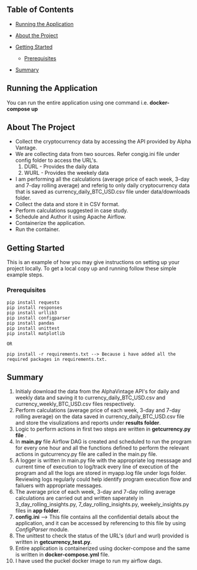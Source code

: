 
<!-- TABLE OF CONTENTS -->
## Table of Contents

* [Running the Application](#Running-the-Application)
* [About the Project](#about-the-project)
  
* [Getting Started](#getting-started)
  * [Prerequisites](#Prerequisites)
* [Summary](#Summary)

<!-- Running the Application -->
## Running the Application
You can run the entire application using one command i.e. **docker-compose up** 

<!-- ABOUT THE PROJECT -->
## About The Project

* Collect the cryptocurrency data by accessing the API provided by Alpha Vantage.
* We are collecting data from two sources. Refer congig.ini file under config folder to access the URL's.
    1) DURL - Provides the daily data
    2) WURL - Provides the weekely data
*  I am performing all the calculations (average price of each week, 3-day and 7-day rolling average) and referig to only daily cryptocurrency data that is saved as       currency_daily_BTC_USD.csv file under data/downloads folder. 
* Collect the data and store it in CSV format.
* Perform calculations suggested in case study.
* Schedule and Author it using Apache Airflow.
* Containerize the application.
* Run the container.

<!-- GETTING STARTED -->
## Getting Started

This is an example of how you may give instructions on setting up your project locally.
To get a local copy up and running follow these simple example steps.

### Prerequisites

```
pip install requests
pip install responses
pip install urllib3
pip install configparser
pip install pandas
pip install unittest
pip install matplotlib

OR 

pip install -r requirements.txt --> Because i have added all the required packages in requirements.txt.

```
## Summary

1. Initialy download the data from the AlphaVintage API's for daily and weekly data and saving it to currency_daily_BTC_USD.csv and currency_weekly_BTC_USD.csv files respectively.
2. Perform calculations (average price of each week, 3-day and 7-day rolling average) on the data saved in currency_daily_BTC_USD.csv file and store the visulizations and reports under **results folder**. 
3. Logic to perform actions in first two steps are written in **getcurrency.py file** .
4. In **main.py** file Airflow DAG is created and scheduled to run the program for every one hour and all the functions defined to perform the relevant actions in gutcurrency.py file are called in the main.py file. 
5. A logger is written in main.py file with the appropriate log messsage and current time of execution to log/track every line of execution of the program and all the logs are stored in myapp.log file under logs folder. Reviewing logs regularly could help identify program execution flow and failuers with appropriate messages.
6. The average price of each week, 3-day and 7-day rolling average calculations are carried out and written saperately in 3_day_rolling_insights.py, 7_day_rolling_insights.py, weekely_insights.py files in **app folder**.
7. **config.ini** --> This file contains all the confidential details about the application, and it can be accessed by referencing to this file by using _ConfigParser_ module.
8. The unittest to check the status of the URL's (durl and wurl) provided is written in **getcurrency_test.py**. 
9. Entire application is containerized using docker-compose and the same is written in **docker-compose.yml** file.
10. I have used the puckel docker image to run my airflow dags.
